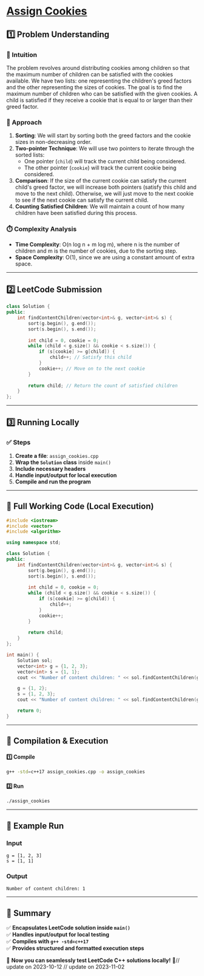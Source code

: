 # **[Assign Cookies](https://leetcode.com/problems/assign-cookies/description/)**  

## **1️⃣ Problem Understanding**  
### **📌 Intuition**  
The problem revolves around distributing cookies among children so that the maximum number of children can be satisfied with the cookies available. We have two lists: one representing the children's greed factors and the other representing the sizes of cookies. The goal is to find the maximum number of children who can be satisfied with the given cookies. A child is satisfied if they receive a cookie that is equal to or larger than their greed factor.

### **🚀 Approach**  
1. **Sorting**: We will start by sorting both the greed factors and the cookie sizes in non-decreasing order.
2. **Two-pointer Technique**: We will use two pointers to iterate through the sorted lists:
   - One pointer (`child`) will track the current child being considered.
   - The other pointer (`cookie`) will track the current cookie being considered.
3. **Comparison**: If the size of the current cookie can satisfy the current child's greed factor, we will increase both pointers (satisfy this child and move to the next child). Otherwise, we will just move to the next cookie to see if the next cookie can satisfy the current child.
4. **Counting Satisfied Children**: We will maintain a count of how many children have been satisfied during this process.

### **⏱️ Complexity Analysis**  
- **Time Complexity**: O(n log n + m log m), where n is the number of children and m is the number of cookies, due to the sorting step.  
- **Space Complexity**: O(1), since we are using a constant amount of extra space.

---  

## **2️⃣ LeetCode Submission**  
```cpp
class Solution {
public:
    int findContentChildren(vector<int>& g, vector<int>& s) {
        sort(g.begin(), g.end());
        sort(s.begin(), s.end());
        
        int child = 0, cookie = 0;
        while (child < g.size() && cookie < s.size()) {
            if (s[cookie] >= g[child]) {
                child++; // Satisfy this child
            }
            cookie++; // Move on to the next cookie
        }
        
        return child; // Return the count of satisfied children
    }
};
```  

---  

## **3️⃣ Running Locally**  
### **✅ Steps**  
1. **Create a file**: `assign_cookies.cpp`  
2. **Wrap the `Solution` class** inside `main()`  
3. **Include necessary headers**  
4. **Handle input/output for local execution**  
5. **Compile and run the program**  

---  

## **📝 Full Working Code (Local Execution)**  
```cpp
#include <iostream>
#include <vector>
#include <algorithm>

using namespace std;

class Solution {
public:
    int findContentChildren(vector<int>& g, vector<int>& s) {
        sort(g.begin(), g.end());
        sort(s.begin(), s.end());
        
        int child = 0, cookie = 0;
        while (child < g.size() && cookie < s.size()) {
            if (s[cookie] >= g[child]) {
                child++;
            }
            cookie++;
        }
        
        return child;
    }
};

int main() {
    Solution sol;
    vector<int> g = {1, 2, 3};
    vector<int> s = {1, 1};
    cout << "Number of content children: " << sol.findContentChildren(g, s) << endl;

    g = {1, 2};
    s = {1, 2, 3};
    cout << "Number of content children: " << sol.findContentChildren(g, s) << endl;

    return 0;
}  
```  

---  

## **🔧 Compilation & Execution**  
#### **1️⃣ Compile**  
```bash
g++ -std=c++17 assign_cookies.cpp -o assign_cookies
```  

#### **2️⃣ Run**  
```bash
./assign_cookies
```  

---  

## **🎯 Example Run**  
### **Input**  
```
g = [1, 2, 3]
s = [1, 1]
```  
### **Output**  
```
Number of content children: 1
```  

---  

## **📌 Summary**  
✅ **Encapsulates LeetCode solution inside `main()`**  
✅ **Handles input/output for local testing**  
✅ **Compiles with `g++ -std=c++17`**  
✅ **Provides structured and formatted execution steps**  

🚀 **Now you can seamlessly test LeetCode C++ solutions locally!** 🚀// update on 2023-10-12
// update on 2023-11-02
